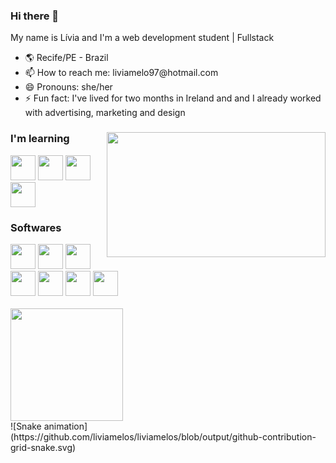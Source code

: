 ### Hi there 👋

My name is Lívia and I'm a web development student | Fullstack

<div>
  <ul>
    <li>🌎 Recife/PE - Brazil</li>
    <li>📫 How to reach me: liviamelo97@hotmail.com</li>
    <li>😄 Pronouns: she/her</li>
    <li>⚡ Fun fact: I've lived for two months in Ireland and and I already worked with advertising, marketing and design</li>
  </ul>
 </div>
 
<!--GIF-->
<div>
<img align="right" src="https://c.tenor.com/HJTXKCtOYwgAAAAC/perfect-popcorn.gif" width="350" height="200"/>
<div>

### I'm learning

<!--HTML-->
<img src="https://cdn.jsdelivr.net/gh/devicons/devicon/icons/html5/html5-plain.svg" width="40" height="40"/>
 
<!--CSS-->
<img src="https://cdn.jsdelivr.net/gh/devicons/devicon/icons/css3/css3-plain.svg" width="40" height="40"/>

<!--jAVASCRIPT-->
<img src="https://cdn.jsdelivr.net/gh/devicons/devicon/icons/javascript/javascript-plain.svg" width="40" height="40"/>

<!--REACT-->
<img src="https://cdn.jsdelivr.net/gh/devicons/devicon/icons/react/react-original.svg" width="40" height="40"/>      
          
### Softwares 

<!--PHOTOSHOP-->
<img src="https://cdn.jsdelivr.net/gh/devicons/devicon/icons/photoshop/photoshop-plain.svg" width="40" height="40"/>
          
<!--ILLUSTRATOR-->
<img src="https://cdn.jsdelivr.net/gh/devicons/devicon/icons/illustrator/illustrator-plain.svg" width="40" height="40"/>
 
<!--GIT-->
<img src="https://cdn.jsdelivr.net/gh/devicons/devicon/icons/git/git-original.svg" width="40" height="40"/>
          
<!--ORACLE RESPONSYS-->
<img src="https://cdn.jsdelivr.net/gh/devicons/devicon/icons/oracle/oracle-original.svg" width="40" height="40"/>
          
<!--MARKETING CLOUD SALESFORCE-->
<img src="https://cdn.jsdelivr.net/gh/devicons/devicon/icons/salesforce/salesforce-original.svg" width="40" height="40"/>
 
<!--VSCODE-->
<img src="https://cdn.jsdelivr.net/gh/devicons/devicon/icons/vscode/vscode-original.svg" width="40" height="40"/>
 
 <!--FIGMA-->
<img src="https://cdn.jsdelivr.net/gh/devicons/devicon/icons/figma/figma-original.svg" width="40" height="40"/>
          
 
<br>
<br>
 
<div>
  <a href="https://github.com/liviamelos">
   <img height="180em" src="https://github-readme-stats.vercel.app/api/top-langs/?username=liviamelos&layout=compact&langs_count=7&theme=dark"></a>
</div>
 
<div>
  ![Snake animation](https://github.com/liviamelos/liviamelos/blob/output/github-contribution-grid-snake.svg)
</div>



          
